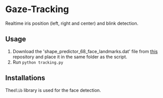 # Gaze-Tracking
Realtime iris position (left, right and center) and blink detection.

## Usage 
1. Download the 'shape_predictor_68_face_landmarks.dat' file from [this](https://github.com/charlielito/face-swap-opencv-dlib/blob/master/shape_predictor_68_face_landmarks.dat) repository and place it in the same folder as the script.
2. Run `python tracking.py`

## Installations 
The`dlib` library is used for the face detection.
